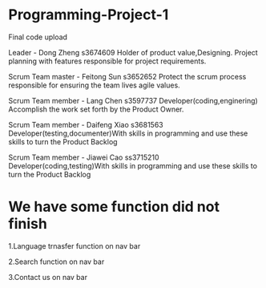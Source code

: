 # Programming-Project-1
Final code upload


Leader - Dong Zheng
s3674609 Holder of product value,Designing. Project planning with features responsible for project requirements. 

Scrum Team master - Feitong Sun
s3652652 Protect the scrum process responsible for ensuring the team lives agile values.

Scrum Team member - Lang Chen
s3597737 Developer(coding,enginering) Accomplish the work set forth by the Product Owner.

Scrum Team member - Daifeng Xiao
s3681563 Developer(testing,documenter)With skills in programming and use these skills to turn the Product Backlog

Scrum Team member - Jiawei Cao
ss3715210 Developer(coding,testing)With skills in programming and use these skills to turn the Product Backlog


# We have some function did not finish 
 1.Language trnasfer function on nav bar
 
 2.Search function on nav bar
 
 3.Contact us on nav bar 
 
